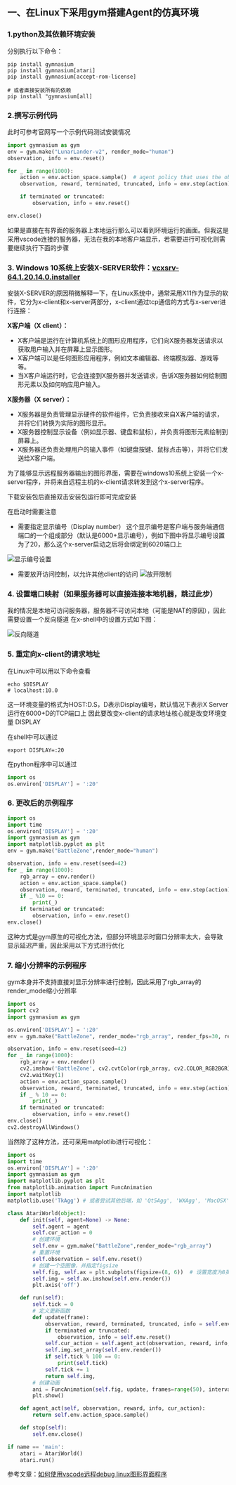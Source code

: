 ## 一、在Linux下采用gym搭建Agent的仿真环境

### 1.python及其依赖环境安装

分别执行以下命令：
``` shell
pip install gymnasium
pip install gymnasium[atari]
pip install gymnasium[accept-rom-license]

# 或者直接安装所有的依赖
pip install "gymnasium[all]
```

### 2.撰写示例代码

此时可参考官网写一个示例代码测试安装情况
``` python
import gymnasium as gym
env = gym.make("LunarLander-v2", render_mode="human")
observation, info = env.reset()

for _ in range(1000):
    action = env.action_space.sample()  # agent policy that uses the observation and info
    observation, reward, terminated, truncated, info = env.step(action)

    if terminated or truncated:
        observation, info = env.reset()

env.close()
```
如果是直接在有界面的服务器上本地运行那么可以看到环境运行的画面。但我这是采用vscode连接的服务器，无法在我的本地客户端显示，若需要进行可视化则需要继续执行下面的步骤

### 3. Windows 10系统上安装X-SERVER软件：[vcxsrv-64.1.20.14.0.installer](https://sourceforge.net/projects/vcxsrv/files/)

安装X-SERVER的原因稍微解释一下，在Linux系统中，通常采用X11作为显示的软件，它分为x-client和x-server两部分，x-client通过tcp通信的方式与x-server进行连接：

__X客户端（X client）：__

- X客户端是运行在计算机系统上的图形应用程序，它们向X服务器发送请求以获取用户输入并在屏幕上显示图形。
- X客户端可以是任何图形应用程序，例如文本编辑器、终端模拟器、游戏等等。
- 当X客户端运行时，它会连接到X服务器并发送请求，告诉X服务器如何绘制图形元素以及如何响应用户输入。

__X服务器（X server）：__

- X服务器是负责管理显示硬件的软件组件，它负责接收来自X客户端的请求，并将它们转换为实际的图形显示。
- X服务器控制显示设备（例如显示器、键盘和鼠标），并负责将图形元素绘制到屏幕上。
- X服务器还负责处理用户的输入事件（如键盘按键、鼠标点击等），并将它们发送给X客户端。

为了能够显示远程服务器输出的图形界面，需要在windows10系统上安装一个x-server程序，并将来自远程主机的x-client请求转发到这个x-server程序。

下载安装包后直接双击安装包运行即可完成安装

在启动时需要注意

- 需要指定显示编号（Display number）
这个显示编号是客户端与服务端通信端口的一个组成部分（默认是6000+显示编号），例如下图中将显示编号设置为了20，那么这个x-server启动之后将会绑定到6020端口上

![显示编号设置](imgs/x-server-1.png)

- 需要放开访问控制，以允许其他client的访问
![放开限制](imgs/x-server-2.png)

### 4. 设置端口映射（如果服务器可以直接连接本地机器，跳过此步）
我的情况是本地可访问服务器，服务器不可访问本地（可能是NAT的原因），因此需要设置一个反向隧道
在x-shell中的设置方式如下图：

![反向隧道](imgs/x-shell隧道.png)

### 5. 重定向x-client的请求地址
在Linux中可以用以下命令查看
``` shell
echo $DISPLAY
# localhost:10.0
```
这一环境变量的格式为HOST:D.S，D表示Display编号，默认情况下表示X Server运行在6000+D的TCP端口上
因此要改变x-client的请求地址核心就是改变环境变量 DISPLAY

在shell中可以通过
``` shell
export DISPLAY=:20 
```
在python程序中可以通过
``` python
import os
os.environ['DISPLAY'] = ':20'
```

### 6. 更改后的示例程序
``` python
import os
import time
os.environ['DISPLAY'] = ':20'
import gymnasium as gym
import matplotlib.pyplot as plt
env = gym.make("BattleZone",render_mode="human")

observation, info = env.reset(seed=42)
for _ in range(1000):
    rgb_array = env.render()
    action = env.action_space.sample()
    observation, reward, terminated, truncated, info = env.step(action)
    if _ %10 == 0:
        print(_)
    if terminated or truncated:
        observation, info = env.reset()
env.close()
```
这种方式是gym原生的可视化方法，但部分环境显示时窗口分辨率太大，会导致显示延迟严重，因此采用以下方式进行优化

### 7. 缩小分辨率的示例程序
gym本身并不支持直接对显示分辨率进行控制，因此采用了rgb_array的render_mode缩小分辨率
```python
import os
import cv2
import gymnasium as gym

os.environ['DISPLAY'] = ':20'
env = gym.make("BattleZone", render_mode="rgb_array", render_fps=30, render_resolution=(320, 240))

observation, info = env.reset(seed=42)
for _ in range(1000):
    rgb_array = env.render()
    cv2.imshow('BattleZone', cv2.cvtColor(rgb_array, cv2.COLOR_RGB2BGR))
    cv2.waitKey(1)
    action = env.action_space.sample()
    observation, reward, terminated, truncated, info = env.step(action)
    if _ % 10 == 0:
        print(_)
    if terminated or truncated:
        observation, info = env.reset()
env.close()
cv2.destroyAllWindows()
```
当然除了这种方法，还可采用matplotlib进行可视化：
``` python
import os
import time
os.environ['DISPLAY'] = ':20'
import gymnasium as gym
import matplotlib.pyplot as plt
from matplotlib.animation import FuncAnimation
import matplotlib
matplotlib.use('TkAgg') # 或者尝试其他后端，如 'Qt5Agg', 'WXAgg', 'MacOSX' 等

class AtariWorld(object):
    def init(self, agent=None) -> None:
        self.agent = agent
        self.cur_action = 0
        # 创建环境
        self.env = gym.make("BattleZone",render_mode="rgb_array")
        # 重置环境
        self.observation = self.env.reset()
        # 创建一个空图像，并指定figsize
        self.fig, self.ax = plt.subplots(figsize=(8, 6))  # 设置宽度为8英寸，高度为6英寸
        self.img = self.ax.imshow(self.env.render())
        plt.axis('off')

    def run(self):
        self.tick = 0
        # 定义更新函数
        def update(frame):
            observation, reward, terminated, truncated, info = self.env.step(self.cur_action)
            if terminated or truncated:
                observation, info = self.env.reset()
            self.cur_action = self.agent_act(observation, reward, info, self.cur_action)
            self.img.set_array(self.env.render())
            if self.tick % 100 == 0:
                print(self.tick)
            self.tick += 1
            return self.img,
        # 创建动画
        ani = FuncAnimation(self.fig, update, frames=range(50), interval=1, blit=True)
        plt.show()

    def agent_act(self, observation, reward, info, cur_action):
        return self.env.action_space.sample()

    def stop(self):
        self.env.close()

if name == 'main':
    atari = AtariWorld()
    atari.run()
```

参考文章：[如何使用vscode远程debug linux图形界面程序](https://www.cnblogs.com/mingcc/p/17283045.html)

